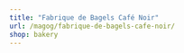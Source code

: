 ```yaml
---
title: "Fabrique de Bagels Café Noir"
url: /magog/fabrique-de-bagels-cafe-noir/
shop: bakery
---
```

